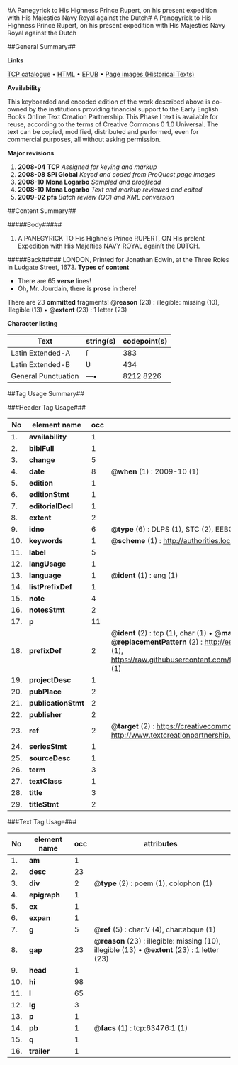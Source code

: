 #A Panegyrick to His Highness Prince Rupert, on his present expedition with His Majesties Navy Royal against the Dutch#
A Panegyrick to His Highness Prince Rupert, on his present expedition with His Majesties Navy Royal against the Dutch

##General Summary##

**Links**

[TCP catalogue](http://www.ota.ox.ac.uk/tcp/)  • 
[HTML](http://tei.it.ox.ac.uk/tcp/Texts-HTML/free/A55/A55223.html)  • 
[EPUB](http://tei.it.ox.ac.uk/tcp/Texts-EPUB/free/A55/A55223.epub) • 
[Page images (Historical Texts)](https://data.historicaltexts.jisc.ac.uk/view?pubId=eebo-12571712e&pageId=eebo-12571712e-63476-1)

**Availability**

This keyboarded and encoded edition of the
	       work described above is co-owned by the institutions
	       providing financial support to the Early English Books
	       Online Text Creation Partnership. This Phase I text is
	       available for reuse, according to the terms of Creative
	       Commons 0 1.0 Universal. The text can be copied,
	       modified, distributed and performed, even for
	       commercial purposes, all without asking permission.

**Major revisions**

1. __2008-04__ __TCP__ *Assigned for keying and markup*
1. __2008-08__ __SPi Global__ *Keyed and coded from ProQuest page images*
1. __2008-10__ __Mona Logarbo__ *Sampled and proofread*
1. __2008-10__ __Mona Logarbo__ *Text and markup reviewed and edited*
1. __2009-02__ __pfs__ *Batch review (QC) and XML conversion*

##Content Summary##

#####Body#####

1. A PANEGYRICK TO His Highneſs Prince RUPERT, ON His preſent Expedition with His Majeſties NAVY ROYAL againſt the DƲTCH.

#####Back#####
LONDON, Printed for Jonathan Edwin, at the Three Roſes in Ludgate Street, 1673.
**Types of content**

  * There are 65 **verse** lines!
  * Oh, Mr. Jourdain, there is **prose** in there!

There are 23 **ommitted** fragments! 
 @__reason__ (23) : illegible: missing (10), illegible (13)  •  @__extent__ (23) : 1 letter (23)

**Character listing**


|Text|string(s)|codepoint(s)|
|---|---|---|
|Latin Extended-A|ſ|383|
|Latin Extended-B|Ʋ|434|
|General Punctuation|—•|8212 8226|

##Tag Usage Summary##

###Header Tag Usage###

|No|element name|occ|attributes|
|---|---|---|---|
|1.|__availability__|1||
|2.|__biblFull__|1||
|3.|__change__|5||
|4.|__date__|8| @__when__ (1) : 2009-10 (1)|
|5.|__edition__|1||
|6.|__editionStmt__|1||
|7.|__editorialDecl__|1||
|8.|__extent__|2||
|9.|__idno__|6| @__type__ (6) : DLPS (1), STC (2), EEBO-CITATION (1), OCLC (1), VID (1)|
|10.|__keywords__|1| @__scheme__ (1) : http://authorities.loc.gov/ (1)|
|11.|__label__|5||
|12.|__langUsage__|1||
|13.|__language__|1| @__ident__ (1) : eng (1)|
|14.|__listPrefixDef__|1||
|15.|__note__|4||
|16.|__notesStmt__|2||
|17.|__p__|11||
|18.|__prefixDef__|2| @__ident__ (2) : tcp (1), char (1)  •  @__matchPattern__ (2) : ([0-9\-]+):([0-9IVX]+) (1), (.+) (1)  •  @__replacementPattern__ (2) : http://eebo.chadwyck.com/downloadtiff?vid=$1&page=$2 (1), https://raw.githubusercontent.com/textcreationpartnership/Texts/master/tcpchars.xml#$1 (1)|
|19.|__projectDesc__|1||
|20.|__pubPlace__|2||
|21.|__publicationStmt__|2||
|22.|__publisher__|2||
|23.|__ref__|2| @__target__ (2) : https://creativecommons.org/publicdomain/zero/1.0/ (1), http://www.textcreationpartnership.org/docs/. (1)|
|24.|__seriesStmt__|1||
|25.|__sourceDesc__|1||
|26.|__term__|3||
|27.|__textClass__|1||
|28.|__title__|3||
|29.|__titleStmt__|2||


###Text Tag Usage###

|No|element name|occ|attributes|
|---|---|---|---|
|1.|__am__|1||
|2.|__desc__|23||
|3.|__div__|2| @__type__ (2) : poem (1), colophon (1)|
|4.|__epigraph__|1||
|5.|__ex__|1||
|6.|__expan__|1||
|7.|__g__|5| @__ref__ (5) : char:V (4), char:abque (1)|
|8.|__gap__|23| @__reason__ (23) : illegible: missing (10), illegible (13)  •  @__extent__ (23) : 1 letter (23)|
|9.|__head__|1||
|10.|__hi__|98||
|11.|__l__|65||
|12.|__lg__|3||
|13.|__p__|1||
|14.|__pb__|1| @__facs__ (1) : tcp:63476:1 (1)|
|15.|__q__|1||
|16.|__trailer__|1||
